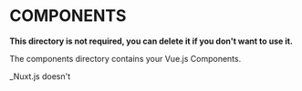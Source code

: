 # COMPONENTS

**This directory is not required, you can delete it if you don't want to use it.**

The components directory contains your Vue.js Components.

_Nuxt.js doesn't